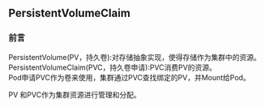 ## PersistentVolumeClaim

### 前言

PersistentVolume(PV，持久卷):对存储抽象实现，使得存储作为集群中的资源。  
PersistentVolumeClaim(PVC，持久卷申请):PVC消费PV的资源。  
Pod申请PVC作为卷来使用，集群通过PVC查找绑定的PV，并Mount给Pod。  

PV 和PVC作为集群资源进行管理和分配。

